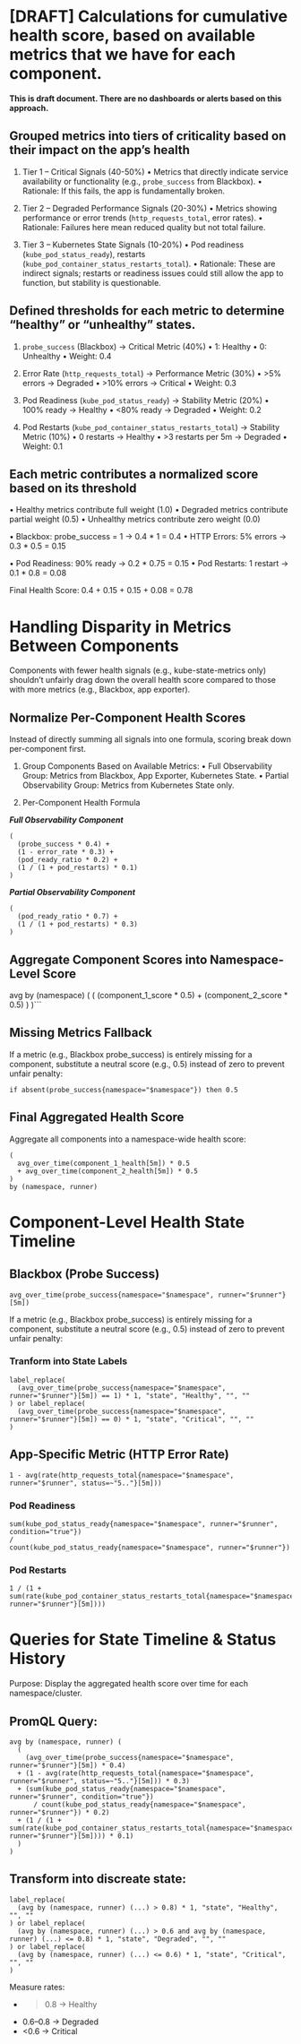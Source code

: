 
# [DRAFT] Calculations for cumulative health score, based on available metrics that we have for each component.

**This is draft document. There are no dashboards or alerts based on this approach.**

## Grouped metrics into tiers of criticality based on their impact on the app’s health

1.	Tier 1 – Critical Signals (40-50%)
•	Metrics that directly indicate service availability or functionality (e.g., `probe_success` from Blackbox).
•	Rationale: If this fails, the app is fundamentally broken.

2.	Tier 2 – Degraded Performance Signals (20-30%)
•	Metrics showing performance or error trends (`http_requests_total`, error rates).
•	Rationale: Failures here mean reduced quality but not total failure.

3.	Tier 3 – Kubernetes State Signals (10-20%)
•	Pod readiness (`kube_pod_status_ready`), restarts (`kube_pod_container_status_restarts_total`).
•	Rationale: These are indirect signals; restarts or readiness issues could still allow the app to function, but stability is questionable.

## Defined thresholds for each metric to determine “healthy” or “unhealthy” states.

1.	`probe_success` (Blackbox) → Critical Metric (40%)
•	1: Healthy
•	0: Unhealthy
•	Weight: 0.4

2.	Error Rate (`http_requests_total`) → Performance Metric (30%)
•	>5% errors → Degraded
•	>10% errors → Critical
•	Weight: 0.3

3.	Pod Readiness (`kube_pod_status_ready`) → Stability Metric (20%)
•	100% ready → Healthy
•	<80% ready → Degraded
•	Weight: 0.2

4.	Pod Restarts (`kube_pod_container_status_restarts_total`) → Stability Metric (10%)
•	0 restarts → Healthy
•	>3 restarts per 5m → Degraded
•	Weight: 0.1

## Each metric contributes a normalized score based on its threshold

•	Healthy metrics contribute full weight (1.0)
•	Degraded metrics contribute partial weight (0.5)
•	Unhealthy metrics contribute zero weight (0.0)

•	Blackbox: probe_success = 1 → 0.4 * 1 = 0.4
•	HTTP Errors: 5% errors → 0.3 * 0.5 = 0.15

•	Pod Readiness: 90% ready → 0.2 * 0.75 = 0.15
•	Pod Restarts: 1 restart → 0.1 * 0.8 = 0.08

Final Health Score: 0.4 + 0.15 + 0.15 + 0.08 = 0.78

# Handling Disparity in Metrics Between Components

Components with fewer health signals (e.g., kube-state-metrics only) shouldn’t unfairly drag down the overall health score compared to those with more metrics (e.g., Blackbox, app exporter).

## Normalize Per-Component Health Scores

Instead of directly summing all signals into one formula, scoring break down per-component first.
	
1.	Group Components Based on Available Metrics:
•	Full Observability Group: Metrics from Blackbox, App Exporter, Kubernetes State.
•	Partial Observability Group: Metrics from Kubernetes State only.

2.	Per-Component Health Formula

***Full Observability Component***
```
(
  (probe_success * 0.4) +
  (1 - error_rate * 0.3) +
  (pod_ready_ratio * 0.2) +
  (1 / (1 + pod_restarts) * 0.1)
)
```
***Partial Observability Component***

```
(
  (pod_ready_ratio * 0.7) +
  (1 / (1 + pod_restarts) * 0.3)
)
```
## Aggregate Component Scores into Namespace-Level Score

avg by (namespace) (
  (
    (component_1_score * 0.5) +
    (component_2_score * 0.5)
  )
)```

## Missing Metrics Fallback

If a metric (e.g., Blackbox probe_success) is entirely missing for a component, substitute a neutral score (e.g., 0.5) instead of zero to prevent unfair penalty:

```
if absent(probe_success{namespace="$namespace"}) then 0.5
```

## Final Aggregated Health Score

Aggregate all components into a namespace-wide health score:

```
(
  avg_over_time(component_1_health[5m]) * 0.5
  + avg_over_time(component_2_health[5m]) * 0.5
)
by (namespace, runner)
```

# Component-Level Health State Timeline


## Blackbox (Probe Success)

```
avg_over_time(probe_success{namespace="$namespace", runner="$runner"}[5m])
```

If a metric (e.g., Blackbox probe_success) is entirely missing for a component, substitute a neutral score (e.g., 0.5) instead of zero to prevent unfair penalty:

### Tranform into State Labels

```
label_replace(
  (avg_over_time(probe_success{namespace="$namespace", runner="$runner"}[5m]) == 1) * 1, "state", "Healthy", "", ""
) or label_replace(
  (avg_over_time(probe_success{namespace="$namespace", runner="$runner"}[5m]) == 0) * 1, "state", "Critical", "", ""
)
```

## App-Specific Metric (HTTP Error Rate)
```
1 - avg(rate(http_requests_total{namespace="$namespace", runner="$runner", status=~"5.."}[5m]))
```
### Pod Readiness
```
sum(kube_pod_status_ready{namespace="$namespace", runner="$runner", condition="true"}) 
/ 
count(kube_pod_status_ready{namespace="$namespace", runner="$runner"})
```
### Pod Restarts
```
1 / (1 + sum(rate(kube_pod_container_status_restarts_total{namespace="$namespace", runner="$runner"}[5m])))
```

# Queries for State Timeline & Status History

Purpose: Display the aggregated health score over time for each namespace/cluster.

## PromQL Query:

```
avg by (namespace, runner) (
  (
    (avg_over_time(probe_success{namespace="$namespace", runner="$runner"}[5m]) * 0.4)
  + (1 - avg(rate(http_requests_total{namespace="$namespace", runner="$runner", status=~"5.."}[5m])) * 0.3)
  + (sum(kube_pod_status_ready{namespace="$namespace", runner="$runner", condition="true"}) 
      / count(kube_pod_status_ready{namespace="$namespace", runner="$runner"}) * 0.2)
  + (1 / (1 + sum(rate(kube_pod_container_status_restarts_total{namespace="$namespace", runner="$runner"}[5m]))) * 0.1)
  )
)
```

## Transform into discreate state:

```
label_replace(
  (avg by (namespace, runner) (...) > 0.8) * 1, "state", "Healthy", "", ""
) or label_replace(
  (avg by (namespace, runner) (...) > 0.6 and avg by (namespace, runner) (...) <= 0.8) * 1, "state", "Degraded", "", ""
) or label_replace(
  (avg by (namespace, runner) (...) <= 0.6) * 1, "state", "Critical", "", ""
)
```

Measure rates:

- >0.8 → Healthy
- 0.6–0.8 → Degraded
- <0.6 → Critical
